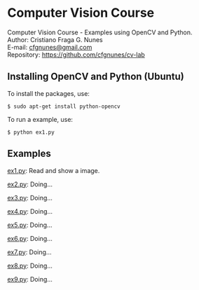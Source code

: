# Computer Vision Course
Computer Vision Course - Examples using OpenCV and Python.  
Author: Cristiano Fraga G. Nunes  
E-mail: <cfgnunes@gmail.com>  
Repository: https://github.com/cfgnunes/cv-lab

## Installing OpenCV and Python (Ubuntu)

To install the packages, use:

```
$ sudo apt-get install python-opencv
```

To run a example, use:

```
$ python ex1.py
```

## Examples

[ex1.py](https://github.com/cfgnunes/cv-lab/blob/master/ex1.py): Read and show a image.

[ex2.py](https://github.com/cfgnunes/cv-lab/blob/master/ex2.py): Doing...

[ex3.py](https://github.com/cfgnunes/cv-lab/blob/master/ex3.py): Doing...

[ex4.py](https://github.com/cfgnunes/cv-lab/blob/master/ex4.py): Doing...

[ex5.py](https://github.com/cfgnunes/cv-lab/blob/master/ex5.py): Doing...

[ex6.py](https://github.com/cfgnunes/cv-lab/blob/master/ex6.py): Doing...

[ex7.py](https://github.com/cfgnunes/cv-lab/blob/master/ex7.py): Doing...

[ex8.py](https://github.com/cfgnunes/cv-lab/blob/master/ex8.py): Doing...

[ex9.py](https://github.com/cfgnunes/cv-lab/blob/master/ex9.py): Doing...
